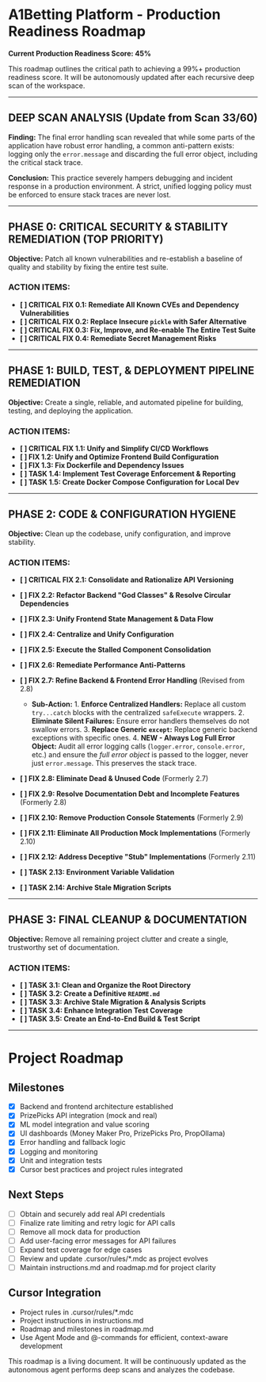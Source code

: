 # A1Betting Platform - Production Readiness Roadmap

**Current Production Readiness Score: 45%**

This roadmap outlines the critical path to achieving a 99%+ production readiness score. It will be autonomously updated after each recursive deep scan of the workspace.

---

## **DEEP SCAN ANALYSIS (Update from Scan 33/60)**

**Finding:** The final error handling scan revealed that while some parts of the application have robust error handling, a common anti-pattern exists: logging only the `error.message` and discarding the full error object, including the critical stack trace.

**Conclusion:** This practice severely hampers debugging and incident response in a production environment. A strict, unified logging policy must be enforced to ensure stack traces are never lost.

---

## **PHASE 0: CRITICAL SECURITY & STABILITY REMEDIATION (TOP PRIORITY)**

**Objective:** Patch all known vulnerabilities and re-establish a baseline of quality and stability by fixing the entire test suite.

### **ACTION ITEMS:**

- **[ ] CRITICAL FIX 0.1: Remediate All Known CVEs and Dependency Vulnerabilities**
- **[ ] CRITICAL FIX 0.2: Replace Insecure `pickle` with Safer Alternative**
- **[ ] CRITICAL FIX 0.3: Fix, Improve, and Re-enable The Entire Test Suite**
- **[ ] CRITICAL FIX 0.4: Remediate Secret Management Risks**

---

## **PHASE 1: BUILD, TEST, & DEPLOYMENT PIPELINE REMEDIATION**

**Objective:** Create a single, reliable, and automated pipeline for building, testing, and deploying the application.

### **ACTION ITEMS:**

- **[ ] CRITICAL FIX 1.1: Unify and Simplify CI/CD Workflows**
- **[ ] FIX 1.2: Unify and Optimize Frontend Build Configuration**
- **[ ] FIX 1.3: Fix Dockerfile and Dependency Issues**
- **[ ] TASK 1.4: Implement Test Coverage Enforcement & Reporting**
- **[ ] TASK 1.5: Create Docker Compose Configuration for Local Dev**

---

## **PHASE 2: CODE & CONFIGURATION HYGIENE**

**Objective:** Clean up the codebase, unify configuration, and improve stability.

### **ACTION ITEMS:**

- **[ ] CRITICAL FIX 2.1: Consolidate and Rationalize API Versioning**
- **[ ] FIX 2.2: Refactor Backend "God Classes" & Resolve Circular Dependencies**
- **[ ] FIX 2.3: Unify Frontend State Management & Data Flow**
- **[ ] FIX 2.4: Centralize and Unify Configuration**
- **[ ] FIX 2.5: Execute the Stalled Component Consolidation**
- **[ ] FIX 2.6: Remediate Performance Anti-Patterns**
- **[ ] FIX 2.7: Refine Backend & Frontend Error Handling** (Revised from 2.8)
  - **Sub-Action:**
        1. **Enforce Centralized Handlers:** Replace all custom `try...catch` blocks with the centralized `safeExecute` wrappers.
        2. **Eliminate Silent Failures:** Ensure error handlers themselves do not swallow errors.
        3. **Replace Generic `except`:** Replace generic backend exceptions with specific ones.
        4. **NEW - Always Log Full Error Object:** Audit all error logging calls (`logger.error`, `console.error`, etc.) and ensure the *full error object* is passed to the logger, never just `error.message`. This preserves the stack trace.

- **[ ] FIX 2.8: Eliminate Dead & Unused Code** (Formerly 2.7)
- **[ ] FIX 2.9: Resolve Documentation Debt and Incomplete Features** (Formerly 2.8)
- **[ ] FIX 2.10: Remove Production Console Statements** (Formerly 2.9)
- **[ ] FIX 2.11: Eliminate All Production Mock Implementations** (Formerly 2.10)
- **[ ] FIX 2.12: Address Deceptive "Stub" Implementations** (Formerly 2.11)
- **[ ] TASK 2.13: Environment Variable Validation**
- **[ ] TASK 2.14: Archive Stale Migration Scripts**

---

## **PHASE 3: FINAL CLEANUP & DOCUMENTATION**

**Objective:** Remove all remaining project clutter and create a single, trustworthy set of documentation.

### **ACTION ITEMS:**

- **[ ] TASK 3.1: Clean and Organize the Root Directory**
- **[ ] TASK 3.2: Create a Definitive `README.md`**
- **[ ] TASK 3.3: Archive Stale Migration & Analysis Scripts**
- **[ ] TASK 3.4: Enhance Integration Test Coverage**
- **[ ] TASK 3.5: Create an End-to-End Build & Test Script**

---

# Project Roadmap

## Milestones
- [x] Backend and frontend architecture established
- [x] PrizePicks API integration (mock and real)
- [x] ML model integration and value scoring
- [x] UI dashboards (Money Maker Pro, PrizePicks Pro, PropOllama)
- [x] Error handling and fallback logic
- [x] Logging and monitoring
- [x] Unit and integration tests
- [x] Cursor best practices and project rules integrated

## Next Steps
- [ ] Obtain and securely add real API credentials
- [ ] Finalize rate limiting and retry logic for API calls
- [ ] Remove all mock data for production
- [ ] Add user-facing error messages for API failures
- [ ] Expand test coverage for edge cases
- [ ] Review and update .cursor/rules/*.mdc as project evolves
- [ ] Maintain instructions.md and roadmap.md for project clarity

## Cursor Integration
- Project rules in .cursor/rules/*.mdc
- Project instructions in instructions.md
- Roadmap and milestones in roadmap.md
- Use Agent Mode and @-commands for efficient, context-aware development

This roadmap is a living document. It will be continuously updated as the autonomous agent performs deep scans and analyzes the codebase.
